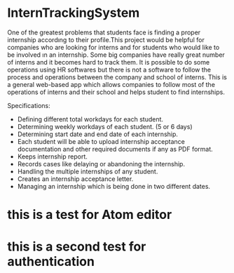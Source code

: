 # InternTrackingSystem

One of the greatest problems that students face is finding a proper internship accordıng to their profile.This project would be helpful for companies who are looking for interns and for students who would like to be involved ın an internship. Some big companies have really great number of interns and it becomes hard to track them. It is possible to do some operations using HR softwares but there is not a software to follow the process and operations between the company and school of interns. This is a general web-based app which allows companies to follow most of the operations of interns and their school and helps student to find internships.

Specifications:

- Defining different total workdays for each student.
- Determining weekly workdays of each student. (5 or 6 days)
- Determining start date and end date of each internship.
- Each student will be able to upload internship acceptance documentation and other required documents if any as PDF format.
- Keeps internship report.
- Records cases like delaying or abandoning the internship.
- Handling the multiple internships of any student.
- Creates an internship acceptance letter.
- Managing an internship which is being done in two different dates.

# this is a test for Atom editor
# this is a second test for authentication

